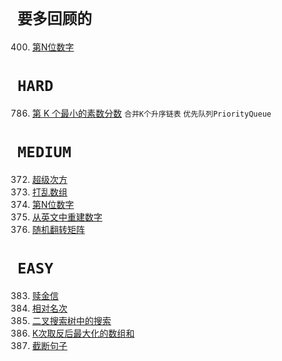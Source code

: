 `要多回顾的`
===

400. [第N位数字](medium/leetcode400.java)

`HARD`
===

786. [第 K 个最小的素数分数](hard/leetcode786.java) `合并K个升序链表` `优先队列PriorityQueue`

`MEDIUM`
===

372. [超级次方](medium/leetcode372.java)
384. [打乱数组](medium/leetcode384.java) 
400. [第N位数字](medium/leetcode400.java)
423. [从英文中重建数字](medium/leetcode423.java) 
519. [随机翻转矩阵](medium/leetcode519.java)

`EASY`
===
383. [赎金信](easy/leetcode383.java)
506. [相对名次](easy/leetcode506.java)
700. [二叉搜索树中的搜索](easy/leetcode700.java)
1005. [K次取反后最大化的数组和](easy/leetcode1005.java)
1816. [截断句子](easy/leetcode1816.java)

